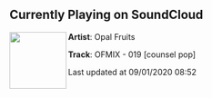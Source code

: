## Currently Playing on SoundCloud

[<img align="left" width="100" src="https://i1.sndcdn.com/artworks-WLyhwwmD92uj95zD-aj8VJA-t50x50.jpg">](https://soundcloud.com/opalfruits/mix-019)

**Artist**: Opal Fruits 

**Track**: OFMIX - 019 [counsel pop]

Last updated at 09/01/2020 08:52
